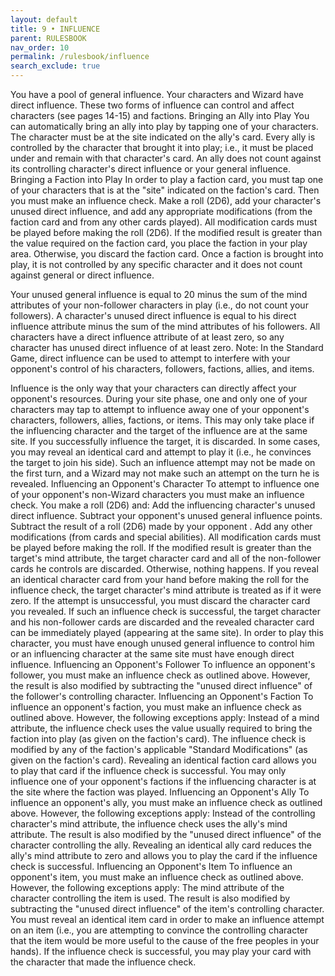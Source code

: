 ```yaml
---
layout: default
title: 9 • INFLUENCE
parent: RULESBOOK
nav_order: 10
permalink: /rulesbook/influence
search_exclude: true
---
```


You  have  a pool of general influence. Your characters and Wizard have  direct
influence.  These two forms of influence can control and affect characters  (see
pages 14-15) and factions.
Bringing an Ally into Play
 You  can  automatically  bring  an  ally into  play  by  tapping  one  of  your
characters.  The  character must be at the site indicated on  the  ally's  card.
Every  ally is controlled by the character that brought it into play;  i.e.,  it
must  be  placed under and remain with that character's card. An ally  does  not
count  against  its  controlling character's direct influence  or  your  general
influence.
Bringing a Faction into Play
 In  order to play a faction card, you must tap one of your characters  that  is
at  the  "site" indicated on the faction's card. Then you must make an influence
check. Make a roll (2D6), add your character's unused direct influence, and  add
any  appropriate modifications (from the faction card and from any  other  cards
played). All modification cards must be played before making the roll (2D6).
 If  the modified result is greater than the value required on the faction card,
you  place  the  faction in your play area. Otherwise, you discard  the  faction
card.  Once a faction is brought into play, it is not controlled by any specific
character and it does not count against general or direct influence.
                                       
 Your  unused  general  influence is equal to 20  minus  the  sum  of  the  mind
attributes  of  your non-follower characters in play (i.e., do  not  count  your
followers).
 A  character's  unused  direct  influence is  equal  to  his  direct  influence
attribute  minus the sum of the mind attributes of his followers. All characters
have  a direct influence attribute of at least zero, so any character has unused
direct influence of at least zero.
 Note:  In  the  Standard Game, direct influence can be  used  to  attempt  to
 interfere   with  your  opponent's  control  of  his  characters,  followers,
 factions, allies, and items.
 
  Influence  is  the  only  way that your characters  can  directly  affect  your
opponent's  resources.  During  your site  phase,  one  and  only  one  of  your
characters  may  tap  to  attempt  to influence  away  one  of  your  opponent's
characters, followers, allies, factions, or items. This may only take  place  if
the  influencing character and the target of the influence are at the same site.
If  you  successfully influence the target, it is discarded. In some cases,  you
may  reveal  an  identical card and attempt to play it (i.e., he  convinces  the
target to join his side).
 Such  an influence attempt may not be made on the first turn, and a Wizard  may
not make such an attempt on the turn he is revealed.
Influencing an Opponent's Character
 To  attempt to influence one of your opponent's non-Wizard characters you  must
make an influence check. You make a roll (2D6) and:
 Add the influencing character's unused direct influence.
 Subtract your opponent's unused general influence points.
 Subtract the result of a roll (2D6) made by your opponent .
 Add any other modifications (from cards and special abilities). All
 modification cards must be played before making the roll.
 If  the modified result is greater than the target's mind attribute, the target
character  card  and  all of the non-follower cards he controls  are  discarded.
Otherwise, nothing happens.
 If  you  reveal  an identical character card from your hand before  making  the
roll  for the influence check, the target character's mind attribute is  treated
as  if  it  were  zero.  If the attempt is unsuccessful, you  must  discard  the
character  card  you  revealed. If such an influence check  is  successful,  the
target  character  and  his non-follower cards are discarded  and  the  revealed
character card can be immediately played (appearing at the same site). In  order
to play this character, you must have enough unused general influence to control
him  or  an  influencing  character at the same site  must  have  enough  direct
influence.
Influencing an Opponent's Follower
 To  influence  an  opponent's follower, you must make  an  influence  check  as
outlined above. However, the result is also modified by subtracting the  "unused
direct influence" of the follower's controlling character.
Influencing an Opponent's Faction
 To  influence  an  opponent's  faction, you must make  an  influence  check  as
outlined above. However, the following exceptions apply:
 Instead of a mind attribute, the influence check uses the value usually
 required to bring the faction into play (as given on the faction's card).
 The influence check is modified by any of the faction's applicable "Standard
 Modifications" (as given on the faction's card).
 Revealing an identical faction card allows you to play that card if the
 influence check is successful.
 You  may  only  influence one of your opponent's factions  if  the  influencing
character is at the site where the faction was played.
Influencing an Opponent's Ally
 To  influence an opponent's ally, you must make an influence check as  outlined
above. However, the following exceptions apply:
 Instead  of  the  controlling character's mind attribute, the  influence  check
 uses the ally's mind attribute.
 The  result is also modified by the "unused direct influence" of the  character
 controlling the ally.
 Revealing an identical ally card reduces the ally's mind attribute to zero  and
 allows you to play the card if the influence check is successful.
Influencing an Opponent's Item
 To  influence an opponent's item, you must make an influence check as  outlined
above. However, the following exceptions apply:
 The mind attribute of the character controlling the item is used.
 The  result  is  also modified by subtracting the "unused direct influence"  of
 the item's controlling character.
 You  must  reveal an identical item card in order to make an influence  attempt
 on  an  item  (i.e.,  you are attempting to convince the controlling  character
 that  the  item would be more useful to the cause of the free peoples  in  your
 hands).  If the influence check is successful, you may play your card with  the
 character that made the influence check.

